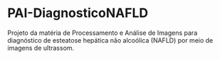 # PAI-DiagnosticoNAFLD
Projeto da matéria de Processamento e Análise de Imagens para diagnóstico de esteatose hepática não alcoólica (NAFLD) por meio de imagens de ultrassom.
